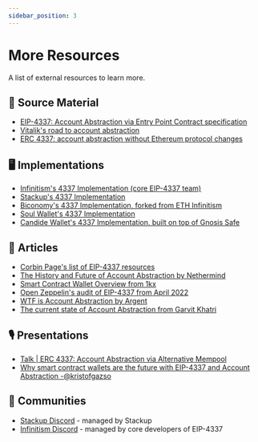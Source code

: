 ```yaml
---
sidebar_position: 3
---
```


# More Resources

A list of external resources to learn more.

<head>
  <meta name="title" content="Account Abstraction Resources | Stackup" />
  <meta name="og:title" content="Account Abstraction Resources | Stackup" />
  <meta name="description" content="This page contains a list of references about EIP-4337 and account abstraction, curated by the Stackup team. Find everything you need to get started here!" />
  <meta name="og:description" content="This page contains a list of references about EIP-4337 and account abstraction, curated by the Stackup team. Find everything you need to get started here!" />
  <meta name="keywords" content="ERC-4337 reference,
    EIP-4337 resources,
    smart contract wallet,
    account abstraction,
    stackup" />
  <meta name="og:keywords" content="ERC-4337 reference,
    EIP-4337 resources,
    smart contract wallet,
    account abstraction,
    stackup" />
</head>

## 📝 Source Material

- [EIP-4337: Account Abstraction via Entry Point Contract specification](https://eips.ethereum.org/EIPS/eip-4337)
- [Vitalik's road to account abstraction](https://notes.ethereum.org/@vbuterin/account_abstraction_roadmap)
- [ERC 4337: account abstraction without Ethereum protocol changes](https://medium.com/infinitism/erc-4337-account-abstraction-without-ethereum-protocol-changes-d75c9d94dc4a)

## 🖥️ Implementations

- [Infinitism's 4337 Implementation (core EIP-4337 team)](https://github.com/eth-infinitism/account-abstraction/tree/develop/contracts)
- [Stackup's 4337 Implementation](https://github.com/stackup-wallet)
- [Biconomy's 4337 Implementation, forked from ETH Infinitism](https://github.com/bcnmy/scw-contracts/tree/master/contracts/smart-contract-wallet/aa-4337)
- [Soul Wallet's 4337 Implementation](https://github.com/proofofsoulprotocol/soul-wallet-contract/blob/main/contracts/SmartWallet.sol)
- [Candide Wallet's 4337 Implementation, built on top of Gnosis Safe](https://github.com/candidelabs/CandideWalletContracts)

## 📰 Articles

- [Corbin Page's list of EIP-4337 resources](https://github.com/PaymagicXYZ/awesome-account-abstraction)
- [The History and Future of Account Abstraction by Nethermind](https://medium.com/nethermind-eth/the-history-and-future-of-account-abstraction-10cb097ebdc8)
- [Smart Contract Wallet Overview from 1kx](https://medium.com/1kxnetwork/wallets-91c7c3457578)
- [Open Zeppelin's audit of EIP-4337 from April 2022](https://blog.openzeppelin.com/eth-foundation-account-abstraction-audit/)
- [WTF is Account Abstraction by Argent](https://www.argent.xyz/blog/wtf-is-account-abstraction/)
- [The current state of Account Abstraction from Garvit Khatri](https://mirror.xyz/0x6C2265693900a68b9c9CBE2d6Eae3bd9336060db/MIThq8Ford5O3b0hDA4LR_tsRteDfazRfpVQXOR3Euk)

## 🎙 Presentations

- [Talk | ERC 4337: Account Abstraction via Alternative Mempool](https://www.youtube.com/watch?v=eyT6WzJmWyc)
- [Why smart contract wallets are the future with EIP-4337 and Account Abstraction -@kristofgazso](https://www.youtube.com/watch?v=LdaoBzwHFkU)

## 💬 Communities

- [Stackup Discord](https://discord.gg/FpXmvKrNed) - managed by Stackup
- [Infinitism Discord](https://discord.gg/4zeTMfSreu) - managed by core developers of EIP-4337
